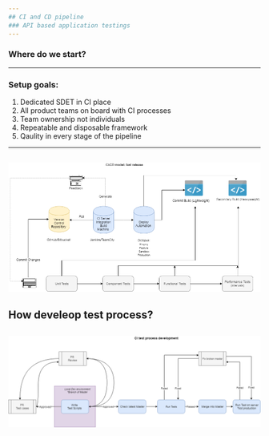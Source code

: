 ```yaml
---
## CI and CD pipeline
### API based application testings
---
```

### Where do we start? 
---
### Setup goals:
1. Dedicated SDET in CI place
2. All product teams on board with CI processes
3. Team ownership not individuals 
4. Repeatable and disposable framework
5. Qaulity in every stage of the pipeline
---
![CI Framework](template/img/CI_Framework.png)
---
How develeop test process? 
---
![CI Test Process](template/img/CI_TestProcess.png)
---
